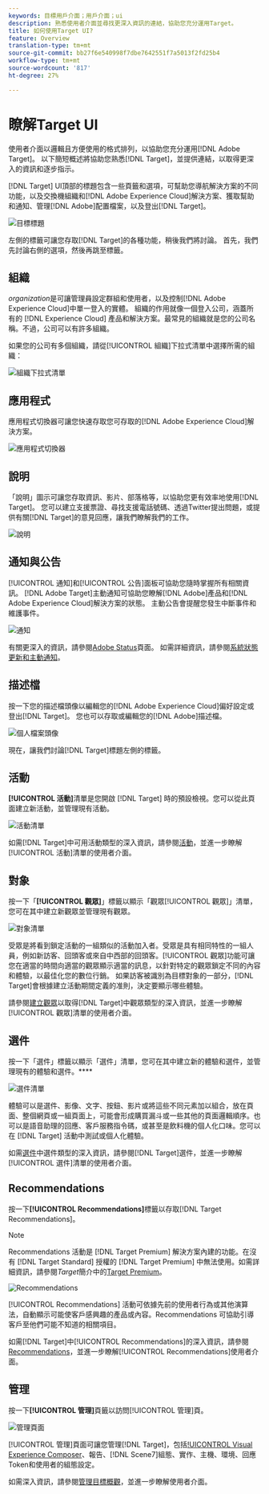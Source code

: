 ```yaml
---
keywords: 目標用戶介面；用戶介面；ui
description: 熟悉使用者介面並尋找更深入資訊的連結，協助您充分運用Target。
title: 如何使用Target UI?
feature: Overview
translation-type: tm+mt
source-git-commit: bb27f6e540998f7dbe7642551f7a5013f2fd25b4
workflow-type: tm+mt
source-wordcount: '817'
ht-degree: 27%

---
```



# 瞭解Target UI

使用者介面以邏輯且方便使用的格式排列，以協助您充分運用[!DNL Adobe Target]。 以下簡短概述將協助您熟悉[!DNL Target]，並提供連結，以取得更深入的資訊和逐步指示。

[!DNL Target] UI頂部的標題包含一些頁籤和選項，可幫助您導航解決方案的不同功能，以及交換機組織和[!DNL Adobe Experience Cloud]解決方案、獲取幫助和通知、管理[!DNL Adobe]配置檔案，以及登出[!DNL Target]。

![目標標題](/help/c-intro/assets/target-header.png)

左側的標籤可讓您存取[!DNL Target]的各種功能，稍後我們將討論。 首先，我們先討論右側的選項，然後再跳至標籤。

## 組織

*organization*&#x200B;是可讓管理員設定群組和使用者，以及控制[!DNL Adobe Experience Cloud]中單一登入的實體。 組織的作用就像一個登入公司，涵蓋所有的 [!DNL Experience Cloud] 產品和解決方案。最常見的組織就是您的公司名稱。不過，公司可以有許多組織。

如果您的公司有多個組織，請從[!UICONTROL 組織]下拉式清單中選擇所需的組織：

![組織下拉式清單](/help/c-intro/assets/organizations.png)

## 應用程式

應用程式切換器可讓您快速存取您可存取的[!DNL Adobe Experience Cloud]解決方案。

![應用程式切換器](/help/c-intro/assets/apps.png)

## 說明

「說明」圖示可讓您存取資訊、影片、部落格等，以協助您更有效率地使用[!DNL Target]。 您可以建立支援票證、尋找支援電話號碼、透過Twitter提出問題，或提供有關[!DNL Target]的意見回應，讓我們瞭解我們的工作。

![說明](/help/c-intro/assets/help.png)

## 通知與公告

[!UICONTROL 通知]和[!UICONTROL 公告]面板可協助您隨時掌握所有相關資訊。 [!DNL Adobe Target]主動通知可協助您瞭解[!DNL Adobe]產品和[!DNL Adobe Experience Cloud]解決方案的狀態。 主動公告會提醒您發生中斷事件和維護事件。

![通知](/help/c-intro/assets/notifications.png)

有關更深入的資訊，請參閱[Adobe Status](https://status.adobe.com/)頁面。 如需詳細資訊，請參閱[系統狀態更新和主動通知](/help/c-intro/assets/notifications.png)。

## 描述檔

按一下您的描述檔頭像以編輯您的[!DNL Adobe Experience Cloud]偏好設定或登出[!DNL Target]。 您也可以存取或編輯您的[!DNL Adobe]描述檔。

![個人檔案頭像](/help/c-intro/assets/change-language.png)

現在，讓我們討論[!DNL Target]標題左側的標籤。

## 活動

**[!UICONTROL 活動]**&#x200B;清單是您開啟 [!DNL Target] 時的預設檢視。您可以從此頁面建立新活動，並管理現有活動。

![活動清單](/help/c-intro/assets/activities-list.png)

如需[!DNL Target]中可用活動類型的深入資訊，請參閱[活動](/help/c-activities/activities.md)，並進一步瞭解[!UICONTROL 活動]清單的使用者介面。

## 對象

按一下「**[!UICONTROL 觀眾]**」標籤以顯示「觀眾[!UICONTROL 觀眾]」清單，您可在其中建立新觀眾並管理現有觀眾。

![對象清單](/help/c-intro/assets/audience-list.png)

受眾是將看到鎖定活動的一組類似的活動加入者。受眾是具有相同特性的一組人員，例如新訪客、回頭客或來自中西部的回頭客。[!UICONTROL 觀眾]功能可讓您在適當的時間向適當的觀眾顯示適當的訊息，以針對特定的觀眾鎖定不同的內容和體驗，以最佳化您的數位行銷。 如果訪客被識別為目標對象的一部分，[!DNL Target]會根據建立活動期間定義的准則，決定要顯示哪些體驗。

請參閱[建立觀眾](/help/c-target/c-audiences/create-audience.md)以取得[!DNL Target]中觀眾類型的深入資訊，並進一步瞭解[!UICONTROL 觀眾]清單的使用者介面。

## 選件

按一下「選件」標籤以顯示「選件」清單，您可在其中建立新的體驗和選件，並管理現有的體驗和選件。****

![選件清單](/help/c-intro/assets/offers.png)

體驗可以是選件、影像、文字、按鈕、影片或將這些不同元素加以組合，放在頁面、整個網頁或一組頁面上，可能會形成購買漏斗或一些其他的頁面邏輯順序。也可以是語音助理的回應、客戶服務指令碼，或甚至是飲料機的個人化口味。您可以在 [!DNL Target] 活動中測試或個人化體驗。

如需[選件](/help/c-experiences/c-manage-content/manage-content.md)中選件類型的深入資訊，請參閱[!DNL Target]選件，並進一步瞭解[!UICONTROL 選件]清單的使用者介面。

## Recommendations

按一下&#x200B;**[!UICONTROL Recommendations]**&#x200B;標籤以存取[!DNL Target Recommendations]。

>[!NOTE]
>
>Recommendations 活動是 [!DNL Target Premium] 解決方案內建的功能。在沒有 [!DNL Target Standard] 授權的 [!DNL Target Premium] 中無法使用。如需詳細資訊，請參閱&#x200B;*Target*&#x200B;簡介中的[Target Premium](/help/c-intro/intro.md#premium)。

![Recommendations](/help/c-intro/assets/recommendations.png)

[!UICONTROL Recommendations] 活動可依據先前的使用者行為或其他演算法，自動顯示可能使客戶感興趣的產品或內容。Recommendations 可協助引導客戶至他們可能不知道的相關項目。

如需[!DNL Target]中[!UICONTROL Recommendations]的深入資訊，請參閱[Recommendations](/help/c-recommendations/recommendations.md)，並進一步瞭解[!UICONTROL Recommendations]使用者介面。

## 管理

按一下&#x200B;**[!UICONTROL 管理]**&#x200B;頁籤以訪問[!UICONTROL 管理]頁。

![管理頁面](/help/c-intro/assets/administration.png)

[!UICONTROL 管理]頁面可讓您管理[!DNL Target]，包括[!UICONTROL  Visual Experience Composer](VEC)、報告、[!DNL Scene7]組態、實作、主機、環境、回應Token和使用者的組態設定。

如需深入資訊，請參閱[管理目標概觀](/help/administrating-target/administrating-target.md)，並進一步瞭解使用者介面。
